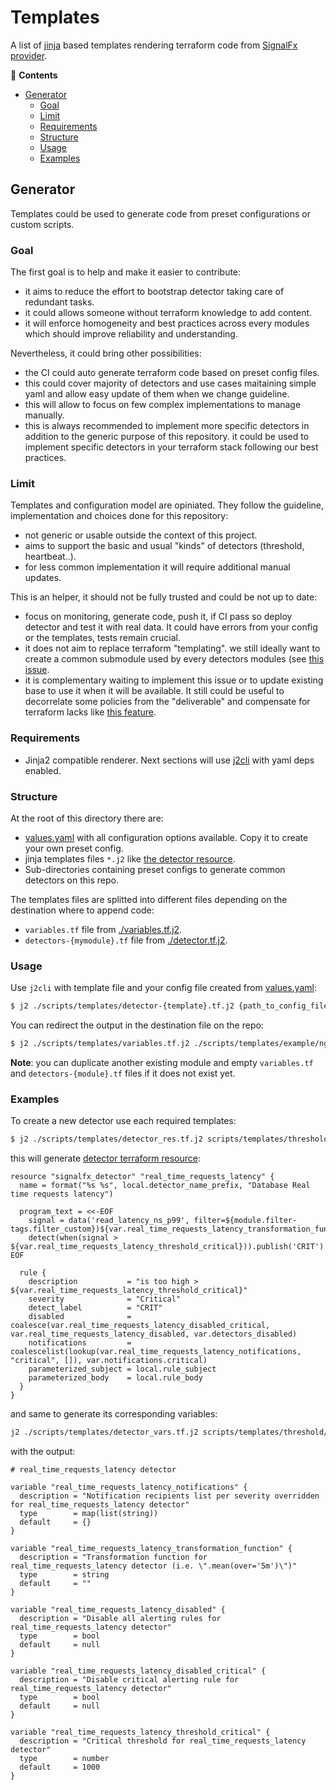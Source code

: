 # Templates

A list of [jinja](https://jinja.palletsprojects.com/) 
based templates rendering terraform code from [SignalFx 
provider](https://github.com/splunk-terraform/terraform-provider-signalfx).

<!-- START doctoc generated TOC please keep comment here to allow auto update -->
<!-- DON'T EDIT THIS SECTION, INSTEAD RE-RUN doctoc TO UPDATE -->
:link: **Contents**

- [Generator](#generator)
  - [Goal](#goal)
  - [Limit](#limit)
  - [Requirements](#requirements)
  - [Structure](#structure)
  - [Usage](#usage)
  - [Examples](#examples)

<!-- END doctoc generated TOC please keep comment here to allow auto update -->

## Generator

Templates could be used to generate code from preset configurations or
custom scripts.

### Goal

The first goal is to help and make it easier to contribute:

* it aims to reduce the effort to bootstrap detector taking care of redundant tasks.
* it could allows someone without terraform knowledge to add content.
* it will enforce homogeneity and best practices across every modules
which should improve reliability and understanding.

Nevertheless, it could bring other possibilities:

* the CI could auto generate terraform code based on preset config files.
* this could cover majority of detectors and use cases maitaining simple yaml and 
allow easy update of them when we change guideline.
* this will allow to focus on few complex implementations to manage manually.
* this is always recommended to implement more specific detectors in addition to the
generic purpose of this repository. it could be used to implement specific detectors 
in your terraform stack following our best practices.

### Limit

Templates and configuration model are opiniated. They follow the guideline, 
implementation and choices done for this repository:

* not generic or usable outside the context of this project.
* aims to support the basic and usual "kinds" of detectors (threshold, heartbeat..).
* for less common implementation it will require additional manual updates.

This is an helper, it should not be fully trusted and could be not up to date:

* focus on monitoring, generate code, push it, if CI pass so deploy detector and test it 
with real data. It could have errors from your config or the templates, tests remain crucial.
* it does not aim to replace terraform "templating". we still ideally want to create a 
common submodule used by every detectors modules (see [this 
issue](https://github.com/claranet/terraform-signalfx-detectors/issues/105).
* it is complementary waiting to implement this issue or to update existing base to use it
when it will be available. It still could be useful to decorrelate some policies from the
"deliverable" and compensate for terraform lacks like [this 
feature](https://github.com/hashicorp/terraform/issues/19898).

### Requirements

* Jinja2 compatible renderer. Next sections will use 
[j2cli](https://github.com/kolypto/j2cli#installation) with yaml deps enabled.

### Structure

At the root of this directory there are:

* [values.yaml](./values.yaml) with all configuration options available.
Copy it to create your own preset config.
* jinja templates files `*.j2` like [the detector resource](./detector.tf.j2).
* Sub-directories containing preset configs to generate common detectors on this repo.

The templates files are splitted into different files depending on the destination
where to append code:

* `variables.tf` file from [./variables.tf.j2](./variables.tf.j2).
* `detectors-{mymodule}.tf` file from [./detector.tf.j2](./detector.tf.j2).

### Usage

Use `j2cli` with template file and your config file created from [values.yaml](./values.yaml):

```bash
$ j2 ./scripts/templates/detector-{template}.tf.j2 {path_to_config_file.yaml}
```

You can redirect the output in the destination file on the repo:

```bash
$ j2 ./scripts/templates/variables.tf.j2 ./scripts/templates/example/nginx.yaml >> ./middleware/nginx/variables.tf
```

__Note__: you can duplicate another existing module and empty `variables.tf` and 
`detectors-{module}.tf` files if it does not exist yet.

### Examples

To create a new detector use each required templates:

```bash
$ j2 ./scripts/templates/detector_res.tf.j2 scripts/templates/threshold/simple.yaml
```

this will generate [detector terraform 
resource](https://registry.terraform.io/providers/splunk-terraform/signalfx/latest/docs/resources/detector):

```hcl
resource "signalfx_detector" "real_time_requests_latency" {
  name = format("%s %s", local.detector_name_prefix, "Database Real time requests latency")

  program_text = <<-EOF
    signal = data('read_latency_ns_p99', filter=${module.filter-tags.filter_custom})${var.real_time_requests_latency_transformation_function}
    detect(when(signal > ${var.real_time_requests_latency_threshold_critical})).publish('CRIT')
EOF

  rule {
    description           = "is too high > ${var.real_time_requests_latency_threshold_critical}"
    severity              = "Critical"
    detect_label          = "CRIT"
    disabled              = coalesce(var.real_time_requests_latency_disabled_critical, var.real_time_requests_latency_disabled, var.detectors_disabled)
    notifications         = coalescelist(lookup(var.real_time_requests_latency_notifications, "critical", []), var.notifications.critical)
    parameterized_subject = local.rule_subject
    parameterized_body    = local.rule_body
  }
}

```

and same to generate its corresponding variables:

```bash
j2 ./scripts/templates/detector_vars.tf.j2 scripts/templates/threshold/simple.yaml
```

with the output:

```hcl
# real_time_requests_latency detector

variable "real_time_requests_latency_notifications" {
  description = "Notification recipients list per severity overridden for real_time_requests_latency detector"
  type        = map(list(string))
  default     = {}
}

variable "real_time_requests_latency_transformation_function" {
  description = "Transformation function for real_time_requests_latency detector (i.e. \".mean(over='5m')\")"
  type        = string
  default     = ""
}

variable "real_time_requests_latency_disabled" {
  description = "Disable all alerting rules for real_time_requests_latency detector"
  type        = bool
  default     = null
}

variable "real_time_requests_latency_disabled_critical" {
  description = "Disable critical alerting rule for real_time_requests_latency detector"
  type        = bool
  default     = null
}

variable "real_time_requests_latency_threshold_critical" {
  description = "Critical threshold for real_time_requests_latency detector"
  type        = number
  default     = 1000
}

```
